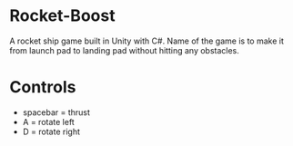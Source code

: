 # Rocket-Boost

A rocket ship game built in Unity with C#. Name of the game is to make it from launch pad to landing pad without hitting any obstacles. 

# Controls

- spacebar = thrust
- A = rotate left
- D = rotate right
